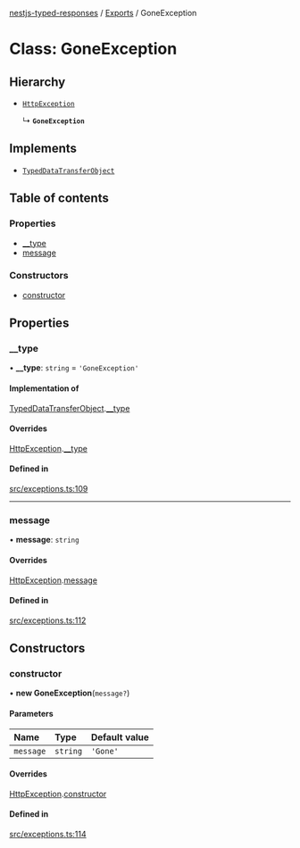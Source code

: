 [nestjs-typed-responses](../README.md) / [Exports](../modules.md) / GoneException

# Class: GoneException

## Hierarchy

- [`HttpException`](HttpException.md)

  ↳ **`GoneException`**

## Implements

- [`TypedDataTransferObject`](../interfaces/TypedDataTransferObject.md)

## Table of contents

### Properties

- [\_\_type](GoneException.md#__type)
- [message](GoneException.md#message)

### Constructors

- [constructor](GoneException.md#constructor)

## Properties

### \_\_type

• **\_\_type**: `string` = `'GoneException'`

#### Implementation of

[TypedDataTransferObject](../interfaces/TypedDataTransferObject.md).[__type](../interfaces/TypedDataTransferObject.md#__type)

#### Overrides

[HttpException](HttpException.md).[__type](HttpException.md#__type)

#### Defined in

[src/exceptions.ts:109](https://github.com/igrek8/nestjs-typed-responses/blob/8ebe021/src/exceptions.ts#L109)

___

### message

• **message**: `string`

#### Overrides

[HttpException](HttpException.md).[message](HttpException.md#message)

#### Defined in

[src/exceptions.ts:112](https://github.com/igrek8/nestjs-typed-responses/blob/8ebe021/src/exceptions.ts#L112)

## Constructors

### constructor

• **new GoneException**(`message?`)

#### Parameters

| Name | Type | Default value |
| :------ | :------ | :------ |
| `message` | `string` | `'Gone'` |

#### Overrides

[HttpException](HttpException.md).[constructor](HttpException.md#constructor)

#### Defined in

[src/exceptions.ts:114](https://github.com/igrek8/nestjs-typed-responses/blob/8ebe021/src/exceptions.ts#L114)

